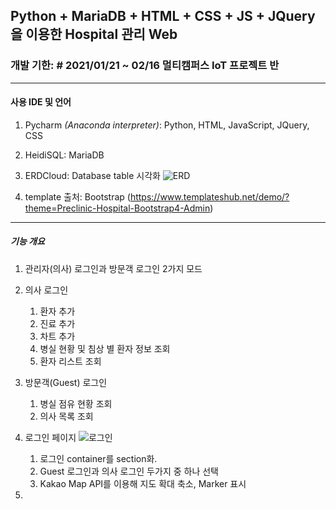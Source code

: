 ## Python + MariaDB + HTML + CSS + JS + JQuery을 이용한 Hospital 관리 Web

### 개발 기한: # 2021/01/21 ~ 02/16 멀티캠퍼스 IoT 프로젝트 반
------------------------------------------------------------------
#### 사용 IDE 및 언어
  1. Pycharm *(Anaconda interpreter)*: Python, HTML, JavaScript, JQuery, CSS
  2. HeidiSQL: MariaDB
  3. ERDCloud: Database table 시각화
  ![ERD](https://user-images.githubusercontent.com/37172546/107967359-5abb7180-6ff0-11eb-8825-2e08ac78a28c.jpg)


  5. template 출처: Bootstrap (https://www.templateshub.net/demo/?theme=Preclinic-Hospital-Bootstrap4-Admin)
  ------------------------------------------------------------------
  
##### 기능 개요
  1. 관리자(의사) 로그인과 방문객 로그인 2가지 모드
  2. 의사 로그인
      1. 환자 추가
      2. 진료 추가
      3. 차트 추가
      4. 병실 현황 및 침상 별 환자 정보 조회
      5. 환자 리스트 조회
  
  3. 방문객(Guest) 로그인
      1. 병실 점유 현황 조회
      2. 의사 목록 조회
      
  4. 로그인 페이지
  ![로그인](https://user-images.githubusercontent.com/37172546/107967904-0f559300-6ff1-11eb-98c8-393bdd76199e.JPG)
      1. 로그인 container를 section화.
      2. Guest 로그인과 의사 로그인 두가지 중 하나 선택
      3. Kakao Map API를 이용해 지도 확대 축소, Marker 표시

  5. 
